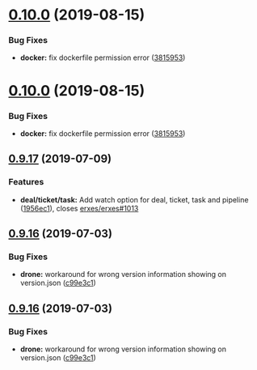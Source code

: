 # [0.10.0](https://github.com/erxes/erxes-widgets-api/compare/0.9.17...0.10.0) (2019-08-15)


### Bug Fixes

* **docker:** fix dockerfile permission error ([3815953](https://github.com/erxes/erxes-widgets-api/commit/3815953))

# [0.10.0](https://github.com/erxes/erxes-widgets-api/compare/0.9.17...0.10.0) (2019-08-15)


### Bug Fixes

* **docker:** fix dockerfile permission error ([3815953](https://github.com/erxes/erxes-widgets-api/commit/3815953))

## [0.9.17](https://github.com/erxes/erxes-widgets-api/compare/0.9.16...0.9.17) (2019-07-09)


### Features

* **deal/ticket/task:** Add watch option for deal, ticket, task and pipeline ([1956ec1](https://github.com/erxes/erxes-widgets-api/commit/1956ec1)), closes [erxes/erxes#1013](https://github.com/erxes/erxes/issues/1013)

## [0.9.16](https://github.com/erxes/erxes-widgets-api/compare/0.9.15...0.9.16) (2019-07-03)


### Bug Fixes

* **drone:** workaround for wrong version information showing on version.json ([c99e3c1](https://github.com/erxes/erxes-widgets-api/commit/c99e3c1))

## [0.9.16](https://github.com/erxes/erxes-widgets-api/compare/0.9.13...0.9.16) (2019-07-03)


### Bug Fixes

* **drone:** workaround for wrong version information showing on version.json ([c99e3c1](https://github.com/erxes/erxes-widgets-api/commit/c99e3c1))


